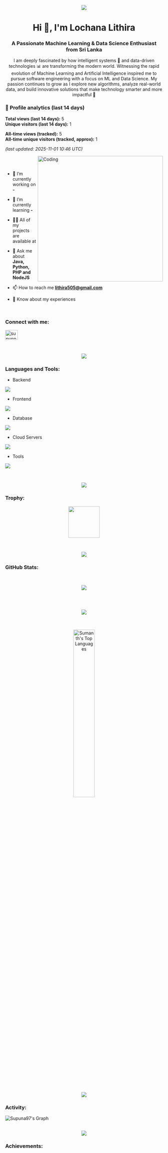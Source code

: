<p align="center">
 <a href="https://github.com/CodeWhiteWeb/CodeWhiteWeb">
  <img src="https://readme-typing-svg.herokuapp.com?color=%2300FF00&center=true&vCenter=true&lines=Hi+%2C+welcome+to+my+Github+Profile&speed=40">
</a>
</p>

<h1 align="center">Hi 👋, I'm Lochana Lithira</h1>
<h3 align="center">A Passionate Machine Learning & Data Science Enthusiast from Sri Lanka</h3>
<p align="center">
I am deeply fascinated by how intelligent systems 🤖 and data-driven technologies 📊 are transforming the modern world. Witnessing the rapid evolution of Machine Learning and Artificial Intelligence inspired me to pursue software engineering with a focus on ML and Data Science. My passion continues to grow as I explore new algorithms, analyze real-world data, and build innovative solutions that make technology smarter and more impactful 🚀
</p>


### 👀 Profile analytics (last 14 days)

<!--PROFILE_STATS_START-->
**Total views (last 14 days):** 5  
**Unique visitors (last 14 days):** 1  

**All-time views (tracked):** 5  
**All-time unique visitors (tracked, approx):** 1  

*(last updated: 2025-11-01 10:46 UTC)*
<!--PROFILE_STATS_END-->



<img align="right" alt="Coding" width="400" src="https://user-images.githubusercontent.com/74038190/229223263-cf2e4b07-2615-4f87-9c38-e37600f8381a.gif">
<br><br>

- 🔭 I’m currently working on **-**

- 🌱 I’m currently learning **-**

- 👨‍💻 All of my projects are available at <!--[supun's workspace](http://supun.traditionalme.life) -->

- 💬 Ask me about **Java, Python, PHP and NodeJS**

- 📫 How to reach me **lithira505@gmail.com**

- 📄 Know about my experiences <!--[my experiences](http://supun.traditionalme.life/#resume) -->

<br>
<h3 align="left">Connect with me:</h3>
<p align="left">
<a href="https://linkedin.com/in/lochana-lithira-202528343" target="blank"><img align="center" src="https://raw.githubusercontent.com/rahuldkjain/github-profile-readme-generator/master/src/images/icons/Social/linked-in-alt.svg" alt="supunnanayakkara" height="30" width="40" /></a>
<!--<a href="https://stackoverflow.com/users/9565088/supun-nanayakkara" target="blank"><img align="center" src="https://raw.githubusercontent.com/rahuldkjain/github-profile-readme-generator/master/src/images/icons/Social/stack-overflow.svg" alt="supun-nanayakkara" height="30" width="40" /></a>-->
<!--<a href="https://www.facebook.com/profile.php?id=100010551151142&mibextid=ZbWKwL" target="blank"><img align="center" src="https://raw.githubusercontent.com/rahuldkjain/github-profile-readme-generator/master/src/images/icons/Social/facebook.svg" alt="supun.nanayakkaraii" height="30" width="40" /></a>-->
<!--<a href="https://www.instagram.com/lochana_lithira/" target="blank"><img align="center" src="https://raw.githubusercontent.com/rahuldkjain/github-profile-readme-generator/master/src/images/icons/Social/instagram.svg" alt="supun___lk" height="30" width="40" /></a>-->
<!--<a href="https://www.youtube.com/@supunnanayakkara" target="blank"><img align="center" src="https://raw.githubusercontent.com/rahuldkjain/github-profile-readme-generator/master/src/images/icons/Social/youtube.svg" alt="supun nanayakkara" height="30" width="40" /></a>-->
</p>
<br>


<p  align="center">
<img src="https://user-images.githubusercontent.com/73097560/115834477-dbab4500-a447-11eb-908a-139a6edaec5c.gif"> 

<h3 align="left">Languages and Tools:</h3>

- Backend
<p align="left">
  <a href="https://skillicons.dev">
    <img src="https://skillicons.dev/icons?i=php,java,nodejs,py,express" />
  </a>
</p>

- Frontend
<p align="left">
  <a href="https://skillicons.dev">
    <img src="https://skillicons.dev/icons?i=ts,js,react,nextjs,redux,tailwind,materialui" />
  </a>
</p>

- Database
<p align="left">
  <a href="https://skillicons.dev">
    <img src="https://skillicons.dev/icons?i=mongodb,mysql" />
  </a>
</p>

- Cloud Servers
<p align="left">
  <a href="https://skillicons.dev">
    <img src="https://skillicons.dev/icons?i=firebase" />
  </a>
</p>

- Tools
<p align="left">
  <a href="https://skillicons.dev">
    <img src="https://skillicons.dev/icons?i=git,github,figma,idea,vscode,postman,linux" />
  </a>
</p>

<br/>

<p  align="center">
<img src="https://user-images.githubusercontent.com/73097560/115834477-dbab4500-a447-11eb-908a-139a6edaec5c.gif"> 

<h3 align="left">Trophy:</h3>

<p align="center">
<img src="https://media.tenor.com/0ENB5HuTH0gAAAAi/trophy-beker.gif"  width="100px" height="100px"></p>
  
<!-- <div align="center">
<img src="https://github-profile-trophy.vercel.app/?username=LochanaLithira&theme=matrix&no-bg=true&no-frame=true&row=1&column=4&title=MultiLanguage,Commits,PullRequest,Reviews">
 </div>

<div align="center">
<img src="https://github-profile-trophy.vercel.app/?username=LochanaLithira&theme=matrix&no-bg=true&no-frame=true&row=1&column=4&title=Repositories,Organizations,Stars,Followers">
 </div>
 <br><br> -->
<br/>
 <p  align="center">
<img src="https://user-images.githubusercontent.com/73097560/115834477-dbab4500-a447-11eb-908a-139a6edaec5c.gif"> 


<h3 align="left">GitHub Stats:</h3>
<div align="center">
<br>
 
 ![](https://nirzak-streak-stats.vercel.app/?user=LochanaLithira&theme=chartreuse-dark&hide_border=false)<br/>

<br>
<br>
 
![](https://github-readme-stats.vercel.app/api?username=LochanaLithira&theme=chartreuse-dark&hide_border=false&include_all_commits=true&count_private=true)<br/>

<br>
<br>
<img src="https://github-readme-stats.sumanth-talluri.vercel.app/api/top-langs/?username=LochanaLithira&show_icons=true&hide_border=true&theme=chartreuse-dark" width="37%" alt="Sumanth's Top Languages">

</div>
<br/>

<p  align="center">
<img src="https://user-images.githubusercontent.com/73097560/115834477-dbab4500-a447-11eb-908a-139a6edaec5c.gif"> 


<h3 align="left">Activity:</h3>

![Supuna97's Graph](https://github-readme-activity-graph.vercel.app/graph?username=LochanaLithira&custom_title=Lochana's%20GitHub%20Activity%20Graph&bg_color=0D1117&color=00FF00&line=00FF00&point=00FF00&area_color=FFFFFF&title_color=FFFFFF&area=true)
<br>
<br>
<p  align="center">
<img src="https://user-images.githubusercontent.com/73097560/115834477-dbab4500-a447-11eb-908a-139a6edaec5c.gif"> 

<br>

<h3 align="left">Achievements:</h3>

<!--[![An image of @supuna97's Holopin badges, which is a link to view their full Holopin profile](https://holopin.me/supuna97)](https://holopin.io/@supuna97)
<br><br><br>

<img src="https://i.imgur.com/dBaSKWF.gif" height="20" width="100%">

<img src="https://media.giphy.com/media/LnQjpWaON8nhr21vNW/giphy.gif" width="60"> <em><b>I love connecting with different people</b> so if you want to say <b>hi, I'll be happy to meet you more!</b> :)</em>

<br>
<p align="right" > Created with 🧡 by <a href="http://supun.traditionalme.life">Supun Nanayakkara</a></p>

-->




